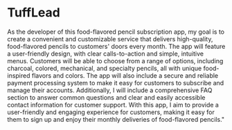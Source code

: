 # TuffLead
As the developer of this food-flavored pencil subscription app, my goal is to create a convenient and customizable service that delivers high-quality, food-flavored pencils to customers' doors every month. The app will feature a user-friendly design, with clear calls-to-action and simple, intuitive menus. Customers will be able to choose from a range of options, including charcoal, colored, mechanical, and specialty pencils, all with unique food-inspired flavors and colors. The app will also include a secure and reliable payment processing system to make it easy for customers to subscribe and manage their accounts. Additionally, I will include a comprehensive FAQ section to answer common questions and clear and easily accessible contact information for customer support. With this app, I aim to provide a user-friendly and engaging experience for customers, making it easy for them to sign up and enjoy their monthly deliveries of food-flavored pencils."
